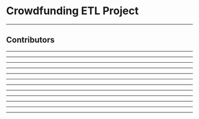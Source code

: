  # Crowdfunding ETL Project
 
 -------------------------------------------------------------------------------------------
 Contributors
 -------------------------------------------------------------------------------------------

 -------------------------------------------------------------------------------------------
 -------------------------------------------------------------------------------------------
 -------------------------------------------------------------------------------------------
 -------------------------------------------------------------------------------------------
 -------------------------------------------------------------------------------------------
 -------------------------------------------------------------------------------------------
 -------------------------------------------------------------------------------------------
 -------------------------------------------------------------------------------------------
 -------------------------------------------------------------------------------------------
 -------------------------------------------------------------------------------------------
 -------------------------------------------------------------------------------------------
 -------------------------------------------------------------------------------------------
 
